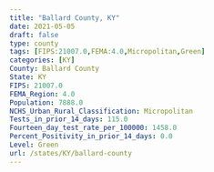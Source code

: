 ```yaml
---
title: "Ballard County, KY"
date: 2021-05-05
draft: false
type: county
tags: [FIPS:21007.0,FEMA:4.0,Micropolitan,Green]
categories: [KY]
County: Ballard County
State: KY
FIPS: 21007.0
FEMA_Region: 4.0
Population: 7888.0
NCHS_Urban_Rural_Classification: Micropolitan
Tests_in_prior_14_days: 115.0
Fourteen_day_test_rate_per_100000: 1458.0
Percent_Positivity_in_prior_14_days: 0.0
Level: Green
url: /states/KY/ballard-county
---
```



